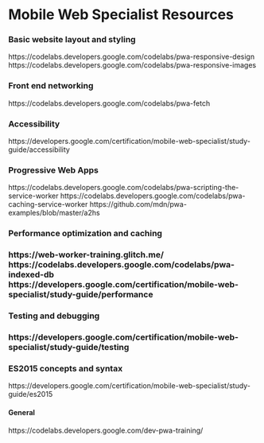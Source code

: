# Mobile Web Specialist Resources



<h3>Basic website layout and styling</h3>
https://codelabs.developers.google.com/codelabs/pwa-responsive-design
https://codelabs.developers.google.com/codelabs/pwa-responsive-images

<h3>Front end networking</h3>
https://codelabs.developers.google.com/codelabs/pwa-fetch

<h3>Accessibility</h3>
https://developers.google.com/certification/mobile-web-specialist/study-guide/accessibility

<h3>Progressive Web Apps</h3>
https://codelabs.developers.google.com/codelabs/pwa-scripting-the-service-worker
https://codelabs.developers.google.com/codelabs/pwa-caching-service-worker
https://github.com/mdn/pwa-examples/blob/master/a2hs

<h3>Performance optimization and caching<h3>
https://web-worker-training.glitch.me/
https://codelabs.developers.google.com/codelabs/pwa-indexed-db
https://developers.google.com/certification/mobile-web-specialist/study-guide/performance

<h3>Testing and debugging<h3>
https://developers.google.com/certification/mobile-web-specialist/study-guide/testing

<h3>ES2015 concepts and syntax</h3>
https://developers.google.com/certification/mobile-web-specialist/study-guide/es2015


<h4>General</h4>
https://codelabs.developers.google.com/dev-pwa-training/
